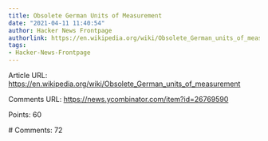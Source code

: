 ```yaml
---
title: Obsolete German Units of Measurement
date: "2021-04-11 11:40:54"
author: Hacker News Frontpage
authorlink: https://en.wikipedia.org/wiki/Obsolete_German_units_of_measurement
tags:
- Hacker-News-Frontpage
---
```


<p>Article URL: <a href="https://en.wikipedia.org/wiki/Obsolete_German_units_of_measurement">https://en.wikipedia.org/wiki/Obsolete_German_units_of_measurement</a></p>
<p>Comments URL: <a href="https://news.ycombinator.com/item?id=26769590">https://news.ycombinator.com/item?id=26769590</a></p>
<p>Points: 60</p>
<p># Comments: 72</p>

